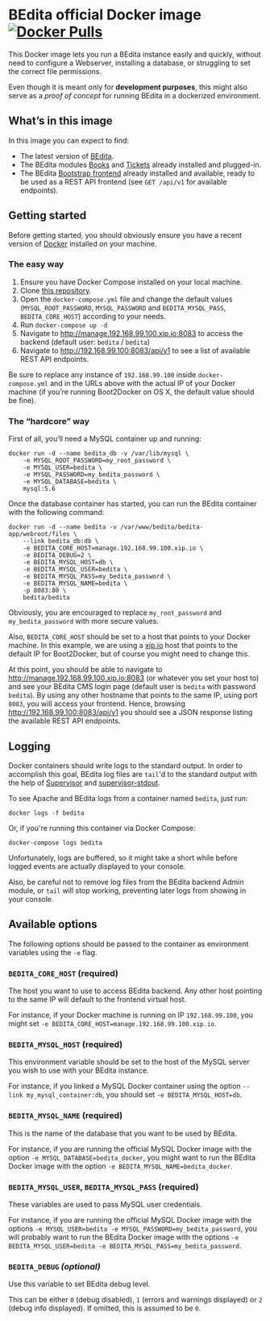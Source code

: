 # BEdita official Docker image [![Docker Pulls](https://img.shields.io/docker/pulls/bedita/bedita.svg)](https://hub.docker.com/r/bedita/bedita/)

This Docker image lets you run a BEdita instance easily and quickly, without need to configure a Webserver, installing a database, or struggling to set the correct file permissions.

Even though it is meant only for **development purposes**, this might also serve as a _proof of concept_ for running BEdita in a dockerized environment.

## What’s in this image

In this image you can expect to find:

 - The latest version of [BEdita](https://github.com/bedita/bedita).
 - The BEdita modules [Books](https://github.com/bedita/books) and [Tickets](https://github.com/bedita/tickets) already installed and plugged-in.
 - The BEdita [Bootstrap frontend](https://github.com/bedita/bootstrap) already installed and available, ready to be used as a REST API frontend (see `GET /api/v1` for available endpoints).

## Getting started

Before getting started, you should obviously ensure you have a recent version of [Docker](https://www.docker.com/) installed on your machine.

### The easy way

1. Ensure you have Docker Compose installed on your local machine.
2. Clone [this repository](https://github.com/bedita/docker-image).
3. Open the `docker-compose.yml` file and change the default values (`MYSQL_ROOT_PASSWORD`, `MYSQL_PASSWORD` and `BEDITA_MYSQL_PASS`, `BEDITA_CORE_HOST`) according to your needs.
4. Run `docker-compose up -d`
5. Navigate to http://manage.192.168.99.100.xip.io:8083 to access the backend (default user: `bedita` / `bedita`)
6. Navigate to http://192.168.99.100:8083/api/v1 to see a list of available REST API endpoints.

Be sure to replace any instance of `192.168.99.100` inside `docker-compose.yml` and in the URLs above with the actual IP of your Docker machine (if you’re running Boot2Docker on OS X, the default value should be fine).

### The “hardcore” way

First of all, you’ll need a MySQL container up and running:

```
docker run -d --name bedita_db -v /var/lib/mysql \
    -e MYSQL_ROOT_PASSWORD=my_root_password \
    -e MYSQL_USER=bedita \
    -e MYSQL_PASSWORD=my_bedita_password \
    -e MYSQL_DATABASE=bedita \
    mysql:5.6
```

Once the database container has started, you can run the BEdita container with the following command:

```
docker run -d --name bedita -v /var/www/bedita/bedita-app/webroot/files \
    --link bedita_db:db \
    -e BEDITA_CORE_HOST=manage.192.168.99.100.xip.io \
    -e BEDITA_DEBUG=2 \
    -e BEDITA_MYSQL_HOST=db \
    -e BEDITA_MYSQL_USER=bedita \
    -e BEDITA_MYSQL_PASS=my_bedita_password \
    -e BEDITA_MYSQL_NAME=bedita \
    -p 8083:80 \
    bedita/bedita
```

Obviously, you are encouraged to replace `my_root_password` and `my_bedita_password` with more secure values.

Also, `BEDITA_CORE_HOST` should be set to a host that points to your Docker machine. In this example, we are using a [xip.io](http://xip.io/) host that points to the default IP for Boot2Docker, but of course you might need to change this.

At this point, you should be able to navigate to http://manage.192.168.99.100.xip.io:8083 (or whatever you set your host to) and see your BEdita CMS login page (default user is `bedita` with password `bedita`). By using any other hostname that points to the same IP, using port `8083`, you will access your frontend. Hence, browsing http://192.168.99.100:8083/api/v1 you should see a JSON response listing the available REST API endpoints.

## Logging

Docker containers should write logs to the standard output. In order to accomplish this goal, BEdita log files are `tail`'d to the standard output with the help of [Supervisor](http://supervisord.org/) and [supervisor-stdout](https://github.com/coderanger/supervisor-stdout).

To see Apache and BEdita logs from a container named `bedita`, just run:

```
docker logs -f bedita
```

Or, if you're running this container via Docker Compose:

```
docker-compose logs bedita
```

Unfortunately, logs are buffered, so it might take a short while before logged events are actually displayed to your console.

Also, be careful not to remove log files from the BEdita backend Admin module, or `tail` will stop working, preventing later logs from showing in your console.

## Available options

The following options should be passed to the container as environment variables using the `-e` flag.

### `BEDITA_CORE_HOST` **(required)**

The host you want to use to access BEdita backend. Any other host pointing to the same IP will default to the frontend virtual host.

For instance, if your Docker machine is running on IP `192.168.99.100`, you might set `-e BEDITA_CORE_HOST=manage.192.168.99.100.xip.io`.

### `BEDITA_MYSQL_HOST` **(required)**

This environment variable should be set to the host of the MySQL server you wish to use with your BEdita instance.

For instance, if you linked a MySQL Docker container using the option `--link my_mysql_container:db`, you should set `-e BEDITA_MYSQL_HOST=db`.

### `BEDITA_MYSQL_NAME` **(required)**

This is the name of the database that you want to be used by BEdita.

For instance, if you are running the official MySQL Docker image with the option `-e MYSQL_DATABASE=bedita_docker`, you might want to run the BEdita Docker image with the option `-e BEDITA_MYSQL_NAME=bedita_docker`.

### `BEDITA_MYSQL_USER`, `BEDITA_MYSQL_PASS` **(required)**

These variables are used to pass MySQL user credentials.

For instance, if you are running the official MySQL Docker image with the options `-e MYSQL_USER=bedita -e MYSQL_PASSWORD=my_bedita_password`, you will probably want to run the BEdita Docker image with the options `-e BEDITA_MYSQL_USER=bedita -e BEDITA_MYSQL_PASS=my_bedita_password`.

### `BEDITA_DEBUG` _(optional)_

Use this variable to set BEdita debug level.

This can be either `0` (debug disabled), `1` (errors and warnings displayed) or `2` (debug info displayed). If omitted, this is assumed to be `0`.
